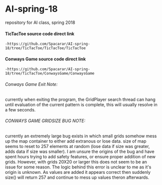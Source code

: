 # AI-spring-18

repository for AI class, spring 2018

#### TicTacToe source code direct link
    -https://github.com/Spacarar/AI-spring-18/tree/TicTacToe/TicTacToe/TicTacToe

#### Conways Game source code direct link
    -https://github.com/Spacarar/AI-spring-18/tree/TicTacToe/ConwaysGame/ConwaysGame
 
###### Conways Game Exit Note:

currently when exiting the program, the GridPlayer search thread can hang until evaluation of the current pattern is complete, this will usually resolve in a few seconds.
   
###### CONWAYS GAME GRIDSIZE BUG NOTE:

currently an extremely large bug exists in which small grids somehow mess up the map container to either add extranous or lose data. size of map seems to reset to 257 elements at random (lose data if size was greater, adds data if size was smaller). I am unsure the origins of the bug and have spent hours trying to add safety features, or ensure proper addition of new grids. However, with grids 20X20 or larger this does not seem to be an issue for some reason. The logic behind this error is unclear to me as it's origin is unknown. As values are added it appears correct then suddenly size() will return 257 and continue to mess up values theron afterwards.
